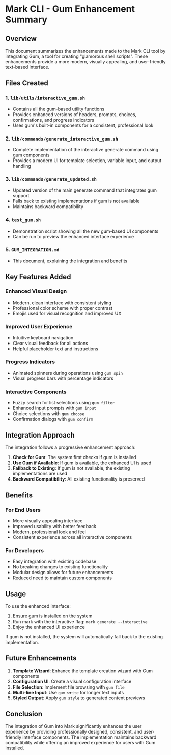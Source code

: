 # Mark CLI - Gum Enhancement Summary

## Overview

This document summarizes the enhancements made to the Mark CLI tool by integrating Gum, a tool for creating "glamorous shell scripts". These enhancements provide a more modern, visually appealing, and user-friendly text-based interface.

## Files Created

### 1. `lib/utils/interactive_gum.sh`
- Contains all the gum-based utility functions
- Provides enhanced versions of headers, prompts, choices, confirmations, and progress indicators
- Uses gum's built-in components for a consistent, professional look

### 2. `lib/commands/generate_interactive_gum.sh`
- Complete implementation of the interactive generate command using gum components
- Provides a modern UI for template selection, variable input, and output handling

### 3. `lib/commands/generate_updated.sh`
- Updated version of the main generate command that integrates gum support
- Falls back to existing implementations if gum is not available
- Maintains backward compatibility

### 4. `test_gum.sh`
- Demonstration script showing all the new gum-based UI components
- Can be run to preview the enhanced interface experience

### 5. `GUM_INTEGRATION.md`
- This document, explaining the integration and benefits

## Key Features Added

### Enhanced Visual Design
- Modern, clean interface with consistent styling
- Professional color scheme with proper contrast
- Emojis used for visual recognition and improved UX

### Improved User Experience
- Intuitive keyboard navigation
- Clear visual feedback for all actions
- Helpful placeholder text and instructions

### Progress Indicators
- Animated spinners during operations using `gum spin`
- Visual progress bars with percentage indicators

### Interactive Components
- Fuzzy search for list selections using `gum filter`
- Enhanced input prompts with `gum input`
- Choice selections with `gum choose`
- Confirmation dialogs with `gum confirm`

## Integration Approach

The integration follows a progressive enhancement approach:

1. **Check for Gum**: The system first checks if gum is installed
2. **Use Gum if Available**: If gum is available, the enhanced UI is used
3. **Fallback to Existing**: If gum is not available, the existing implementations are used
4. **Backward Compatibility**: All existing functionality is preserved

## Benefits

### For End Users
- More visually appealing interface
- Improved usability with better feedback
- Modern, professional look and feel
- Consistent experience across all interactive components

### For Developers
- Easy integration with existing codebase
- No breaking changes to existing functionality
- Modular design allows for future enhancements
- Reduced need to maintain custom components

## Usage

To use the enhanced interface:

1. Ensure gum is installed on the system
2. Run mark with the interactive flag: `mark generate --interactive`
3. Enjoy the enhanced UI experience

If gum is not installed, the system will automatically fall back to the existing implementation.

## Future Enhancements

1. **Template Wizard**: Enhance the template creation wizard with Gum components
2. **Configuration UI**: Create a visual configuration interface
3. **File Selection**: Implement file browsing with `gum file`
4. **Multi-line Input**: Use `gum write` for longer text inputs
5. **Styled Output**: Apply `gum style` to generated content previews

## Conclusion

The integration of Gum into Mark significantly enhances the user experience by providing professionally designed, consistent, and user-friendly interface components. The implementation maintains backward compatibility while offering an improved experience for users with Gum installed.